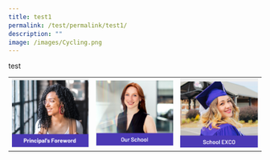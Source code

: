 ```yaml
---
title: test1
permalink: /test/permalink/test1/
description: ""
image: /images/Cycling.png
---
```

test



|  |  |  |
| -------- | -------- | -------- |
| ![](/images/Test/picture01.png)     |   ![](/images/Test/picture02.png) | ![](/images/Test/picture03.png)    |




